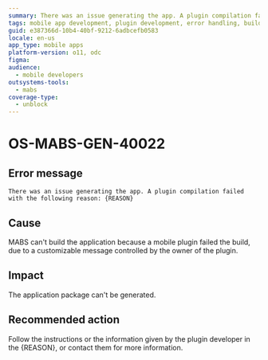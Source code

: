 ```yaml
---
summary: There was an issue generating the app. A plugin compilation failed with the following reason{REASON}.
tags: mobile app development, plugin development, error handling, build process, app troubleshooting
guid: e387366d-10b4-40bf-9212-6adbcefb0583
locale: en-us
app_type: mobile apps
platform-version: o11, odc
figma:
audience:
  - mobile developers
outsystems-tools:
  - mabs
coverage-type:
  - unblock
---
```


# OS-MABS-GEN-40022  

## Error message  

`There was an issue generating the app. A plugin compilation failed with the following reason: {REASON}`

## Cause  

MABS can't build the application because a mobile plugin failed the build, due to a customizable message controlled by the owner of the plugin.

## Impact

The application package can't be generated.

## Recommended action

Follow the instructions or the information given by the plugin developer in the {REASON}, or contact them for more information.

